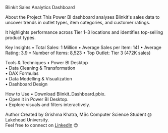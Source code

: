 Blinkit Sales Analytics Dashboard

About the Project
This Power BI dashboard analyses Blinkit's sales data to uncover trends in outlet types, item categories, and customer ratings.  

It highlights performance across Tier 1–3 locations and identifies top-selling product types.

Key Insights
•	Total Sales: 1 Million
•	Average Sales per Item: 141
•	Average Rating: 3.9
•	Number of Items: 8,523
•	Top Outlet: Tier 3 (472K sales)

Tools & Techniques
•	Power BI Desktop  
•	Data Cleaning & Transformation  
•	DAX Formulas  
•	Data Modelling & Visualization  
•	Dashboard Design  

How to Use
•	Download Blinkit_Dashboard.pbix.  
•	Open it in Power BI Desktop.  
•	Explore visuals and filters interactively.  

 Author
Created by Grishma Khatra, MSc Computer Science Student @ Lakehead University.  
Feel free to connect on [LinkedIn]( https://www.linkedin.com/in/grishma-khatra/) 😊
